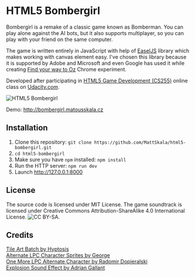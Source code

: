 HTML5 Bombergirl
================

Bombergirl is a remake of a classic game known as Bomberman. You can play alone against the AI bots, but it also supports multiplayer, so you can play with your friend on the same computer.

The game is written entirely in JavaScript with help of [EaselJS](https://github.com/CreateJS/EaselJS) library which makes working with canvas element easy. I've chosen this library because it is supported by Adobe and Microsoft and even Google has used it while creating [Find your way to Oz](http://www.findyourwaytooz.com/) Chrome experiment.

Developed after participating in [HTML5 Game Development (CS255)](https://www.udacity.com/course/cs255) online class on [Udacity.com](http://udacity.com).

![HTML5 Bombergirl](http://matousskala.cz/files/bomberman_screen.png)

Demo: http://bombergirl.matousskala.cz

Installation
------------
1. Clone this repository: ```git clone https://github.com/MattSkala/html5-bombergirl.git```
2. ```cd html5-bombergirl```
3. Make sure you have `npm` installed: ```npm install```
4. Run the HTTP server: ```npm run dev```
5. Launch http://127.0.0.1:8000

License
-------
The source code is licensed under MIT License. The game soundtrack is licensed under Creative Commons Attribution-ShareAlike 4.0 International License.
![CC BY-SA](http://i.creativecommons.org/l/by-sa/4.0/80x15.png).

Credits
-------
[Tile Art Batch by Hyptosis](http://www.newgrounds.com/art/view/hyptosis/tile-art-batch-1)<br>
[Alternate LPC Character Sprites by George](http://opengameart.org/content/alternate-lpc-character-sprites-george)<br>
[One More LPC Alternate Character by Radomir Dopieralski](http://opengameart.org/content/one-more-lpc-alternate-character)<br>
[Explosion Sound Effect by Adrian Gallant](http://www.flashkit.com/soundfx/Cartoon/Explosions/Explosio-Adrian_G-7936)